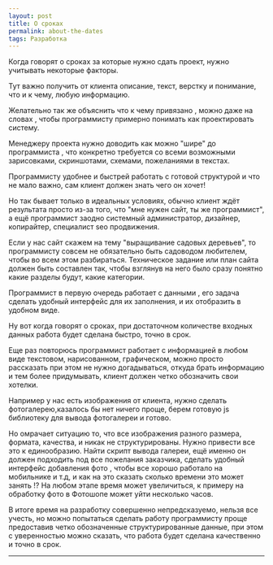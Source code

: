 ```yaml
--- 
layout: post 
title: О сроках
permalink: about-the-dates
tags: Разработка
---
```


Когда говорят о сроках за которые нужно сдать проект, нужно учитывать некоторые факторы.

Тут важно получить от клиента описание, текст, верстку и понимание, что и к чему, любую информацию.

Желательно так же объяснить что к чему привязано , можно даже на словах , чтобы программисту примерно понимать как проектировать систему.

Менеджеру проекта нужно доводить как можно "шире" до программиста , что конкретно требуется со всеми возможными зарисовками,
скриншотами, схемами, пожеланиями в текстах.

Программисту удобнее и быстрей работать с готовой структурой и что не мало важно, сам клиент должен знать чего он хочет!

Но так бывает только в идеальных условиях, обычно клиент ждёт результата просто из-за того, что "мне нужен сайт, ты же программист",
а ещё программист заодно системный администратор, дизайнер, копирайтер, специалист seo продвижения.

Если у нас сайт скажем на тему "выращивание садовых деревьев", то программисту совсем не обязательно быть садоводом любителем, чтобы во всем этом разбираться.
Техническое задание или план сайта должен быть составлен так, чтобы взглянув на него было сразу понятно какие разделы будут, какие категории.

Программист в первую очередь работает с данными , его задача сделать удобный интерфейс для их заполнения, и их отобразить в удобном виде.

Ну вот когда говорят о сроках, при достаточном количестве входных данных работа будет сделана быстро, точно в срок.

Еще раз повторюсь программист работает с информацией в любом виде текстовом, нарисованном, графическом, можно просто рассказать
при этом не нужно догадываться, откуда брать информацию и тем более придумывать, клиент должен четко обозначить свои хотелки.

Например у нас есть изображения от клиента, нужно сделать фотогалерею,казалось бы нет ничего проще, берем готовую js библиотеку
для вывода фотогалереи и готово.

Но омрачает ситуацию то, что все изображения разного размера, формата, качества, и никак не структурированы.
Нужно привести все это к единообразию.
Найти скрипт вывода галереи, ещё именно он должен подходить под все пожелания заказчика, сделать удобный интерфейс добавления фото
, чтобы все хорошо работало на мобильнике и т.д, и как на это сказать сколько времени это может занять !?
На любом этапе время может увеличиться, к примеру на обработку фото в Фотошопе может уйти несколько часов.

В итоге время на разработку совершенно непредсказуемо, нельзя все учесть, но можно попытаться сделать работу программисту проще
предоставив четко обозначенные структурированные данные, при этом с уверенностью можно сказать, что работа будет сделана
качественно и точно в срок.

----
